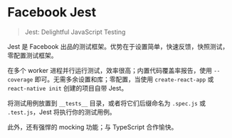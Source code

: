 # Facebook Jest

> Jest: Delightful JavaScript Testing

Jest 是 Facebook 出品的测试框架。优势在于设置简单，快速反馈，快照测试，零配置测试框架。

在多个 worker 进程并行运行测试，效率很高；内置代码覆盖率报告，使用 `--coverage` 即可。无需多余设置和库；零配置，当使用 `create-react-app` 或 `react-native init` 创建的项目自带 Jest。

将测试用例放置到 `__tests__` 目录，或者将它们后缀命名为 `.spec.js` 或 `.test.js`，Jest 将执行你的测试用例。

此外，还有强悍的 mocking 功能；与 TypeScript 合作愉快。